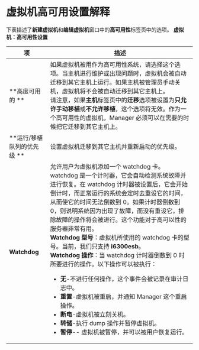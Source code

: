 # 虚拟机高可用设置解释

下表描述了**新建虚拟机**和**编辑虚拟机**窗口中的**高可用性**标签页中的选项。
**虚拟机：高可用性设置**

| **项** | **描述** |
| ------ | -------- |
| **高度可用的 ** | 如果虚拟机被用作为高可用性系统，请选择这个选项。当主机进行维护或出现问题时，虚拟机会被自动迁移到其它主机上运行。如果主机被管理员手动关机，虚拟机将不会被自动迁移到其它主机上。<br/>请注意，如果**主机**标签页中的**迁移**选项被设置为**只允许手动移植**或**不允许移植**，这个选项将无效。作为一个高可用性的虚拟机，Manager 必须可以在需要的时候把它迁移到其它主机上。 |
| **运行/移植队列的优先级 ** | 设置虚拟机迁移到其它主机并重新启动的优先级。 |
| **Watchdog** | 允许用户为虚拟机添加一个 watchdog 卡。watchdog 是一个计时器，它会自动检测系统故障并进行恢复。在 watchdog 计时器被设置后，它会开始倒计时，而正常运行的系统会定时去重设它的时间，从而使它的时间无法倒数到 0。如果计时器倒数到 0，则说明系统因为出现了故障，而没有重设它，排除故障的操作将会被进行。这个功能对于高可以性的服务器非常有用。<br/>**Watchdog 型号**：虚拟机所使用的 watchdog 卡的型号。当前，我们只支持 **i6300esb**。<br>**Watchdog 操作**：当 watchdog 计时器倒数到 0 时所要进行的操作。以下操作可以被执行：<ul><li>**无**-不进行任何操作，这个事件会被记录在审计日志中。</li><li>**重置**-虚拟机被重启，并通知 Manager 这个重启操作。</li><li>**断电**-虚拟机被立刻关机。</li><li>**转储**-执行 dump 操作并暂停虚拟机。</li><li>**暂停**-- 虚拟机被暂停，并可以被用户恢复运行。</li></ul> |
